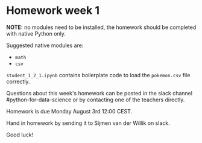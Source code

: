 # Homework week 1



**NOTE:** no modules need to be installed, the homework should be completed with native Python only.

Suggested native modules are:

- `math`
- `csv`

`student_1_2_1.ipynb` contains boilerplate code to load the `pokemon.csv` file correctly.

Questions about this week's homework can be posted in the slack channel #python-for-data-science or by contacting one of the teachers directly.

Homework is due Monday August 3rd 12:00 CEST.

Hand in homework by sending it to Sijmen van der Willik on slack.

Good luck!